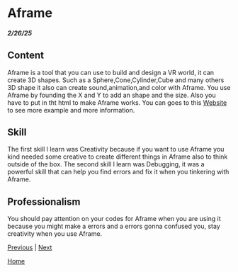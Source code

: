 # Aframe
##### 2/26/25

## Content
Aframe is a tool that you can use to build and design a VR world, it can create 3D shapes. Such as a Sphere,Cone,Cylinder,Cube and many others 3D shape it also can create sound,animation,and color with Aframe. You use Aframe by founding the X and Y to add an shape and the size. Also you have to put <a-scene></a-scene> in tht html to make Aframe works. You can goes to this [Website](https://aframe.io/docs/1.7.0/introduction/) to see more example and more information.


## Skill
The first skill l learn was Creativity because if you want to use Aframe you kind needed some creative to create different things in Aframe also to think outside of the box. The second skill l learn was Debugging, it was a powerful skill that can help you find errors and fix it when you tinkering with Aframe.


## Professionalism
You should pay attention on your codes for Aframe when you are using it because you might make a errors and a errors gonna confused you, stay creativity when you use Aframe.

[Previous](entry03.md) | [Next](entry05.md)

[Home](../README.md)
